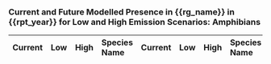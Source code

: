 

### Current and Future Modelled Presence in {{rg_name}} in {{rpt_year}} for Low and High Emission Scenarios: Amphibians

| Current | Low | High | Species Name | Current | Low | High | Species Name |
|:-------:|:---:|:----:|:-------------|:-------:|:---:|:----:|:-------------|
